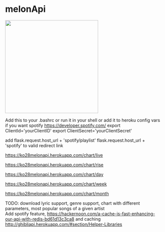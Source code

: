 # melonApi
<img src="https://i.imgur.com/Igpf68Q.png" width="300">


Add this to your .bashrc or run it in your shell or add it to heroku config vars if you want spotify 
https://developer.spotify.com/
export ClientId='yourClientID'
export ClientSecret='yourClientSecret'

add flask.request.host_url + 'spotify/playlist'
flask.request.host_url + 'spotify'
to valid redirect link

https://ko28melonapi.herokuapp.com/chart/live

https://ko28melonapi.herokuapp.com/chart/rise

https://ko28melonapi.herokuapp.com/chart/day

https://ko28melonapi.herokuapp.com/chart/week

https://ko28melonapi.herokuapp.com/chart/month

TODO: download lyric support, genre support, chart with different parameters, most popular songs of a given artist  
Add spotify feature, https://hackernoon.com/a-cache-is-fast-enhancing-our-api-with-redis-bd61d13c3ca8 and caching
http://ghibliapi.herokuapp.com/#section/Helper-Libraries